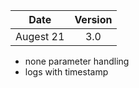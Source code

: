 
| Date          | Version       |
| ------------- |:-------------:|
| Augest 21     | 3.0           |

* none parameter handling
* logs with timestamp
